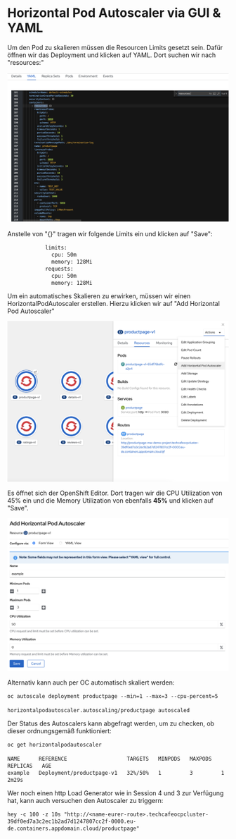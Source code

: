 # Horizontal Pod Autoscaler via GUI & YAML

Um den Pod zu skalieren müssen die Resourcen Limits gesetzt sein. Dafür öffnen wir das Deployment und klicken auf YAML. Dort suchen wir nach "resources:"

![](../../../.gitbook/assets/screenshot-2021-03-08-at-21.56.45.png)

Anstelle von "{}" tragen wir folgende Limits ein und klicken auf "Save":

```text
            limits: 
              cpu: 50m
              memory: 128Mi
            requests:
              cpu: 50m
              memory: 128Mi
```

Um ein automatisches Skalieren zu erwirken, müssen wir einen HorizontalPodAutoscaler erstellen. Hierzu klicken wir auf "Add Horizontal Pod Autoscaler"

![](../../../.gitbook/assets/screenshot-2021-03-08-at-21.51.24.png)

Es öffnet sich der OpenShift Editor. Dort tragen wir die CPU Utilization von 45% ein und die Memory Utilization von ebenfalls **45%** und klicken auf "Save".

![](../../../.gitbook/assets/screenshot-2021-03-08-at-22.06.26.png)

Alternativ kann auch per OC automatisch skaliert werden:

```text
oc autoscale deployment productpage --min=1 --max=3 --cpu-percent=5   

horizontalpodautoscaler.autoscaling/productpage autoscaled
```

Der Status des Autoscalers kann abgefragt werden, um zu checken, ob dieser ordnungsgemäß funktioniert:

```text
oc get horizontalpodautoscaler

NAME      REFERENCE                   TARGETS   MINPODS   MAXPODS   REPLICAS   AGE
example   Deployment/productpage-v1   32%/50%   1         3         1          2m29s
```

Wer noch einen http Load Generator wie in Session 4 und 3 zur Verfügung hat, kann auch versuchen den Autoscaler zu triggern:

```text
hey -c 100 -z 10s "http://<name-eurer-route>.techcafeocpcluster-39df0ed7a3c2ec1b2ad7d1247807cc2f-0000.eu-de.containers.appdomain.cloud/productpage"
```

